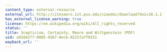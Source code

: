 ```yaml
---
content_type: external-resource
external_url: http://citeseerx.ist.psu.edu/viewdoc/download?doi=10.1.1.593.8966&rep=rep1&type=pdf
has_external_license_warning: true
license: https://en.wikipedia.org/wiki/All_rights_reserved
status: ''
title: Scepticism, Certainty, Moore and Wittgenstein (PDF)
uid: a93d4277-0005-4567-8ecb-9221fa7f0151
wayback_url: ''
---
```

